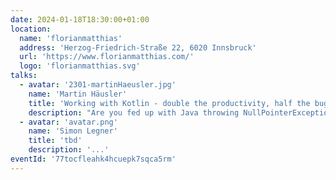 ```yaml
---
date: 2024-01-18T18:30:00+01:00
location:
  name: 'florianmatthias'
  address: 'Herzog-Friedrich-Straße 22, 6020 Innsbruck'
  url: 'https://www.florianmatthias.com/'
  logo: 'florianmatthias.svg'
talks:
  - avatar: '2301-martinHaeusler.jpg'
    name: 'Martin Häusler'
    title: 'Working with Kotlin - double the productivity, half the bugs'
    description: "Are you fed up with Java throwing NullPointerExceptions at you in production? Did you write enough getters and setters for a whole developer lifetime? Do you wish for something better? Then this talk is for you. We'll talk about Kotlin, the programming language created by JetBrains, which has taken the world of the Java Virtual Machine by storm. From Android apps to server-side development and even build scripts, Kotlin is everywhere. The talk gives an introduction to the language and its key features as well as side-by-side comparisons with Java. Whether you're a seasoned Java veteran, or a newcomer who's just learning programming, this talk has something in store for you."
  - avatar: 'avatar.png'
    name: 'Simon Legner'
    title: 'tbd'
    description: '...'    
eventId: '77tocfleahk4hcuepk7sqca5rm'
---
```

